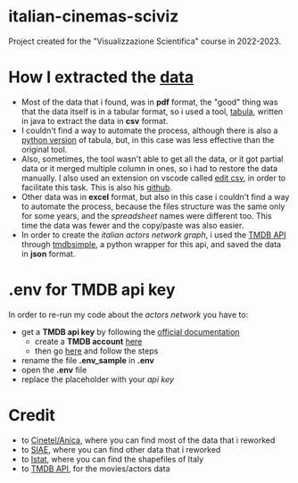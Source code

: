 # italian-cinemas-sciviz
Project created for the "Visualizzazione Scientifica" course in 2022-2023.

# How I extracted the [data](#credit)
- Most of the data that i found, was in **pdf** format, the "good" thing was that the data itself is in a tabular format, so i used a tool, [tabula](https://tabula.technology/), written in java to extract the data in **csv** format. 
- I couldn't find a way to automate the process, although there is also a [python version](https://pypi.org/project/tabula-py/) of tabula, but, in this case was less effective than the original tool.
- Also, sometimes, the tool wasn't able to get all the data, or it got partial data or it merged multiple column in ones, so i had to restore the data manually. I also used an extension on vscode called [edit csv](https://marketplace.visualstudio.com/items?itemName=janisdd.vscode-edit-csv), in order to facilitate this task. This is also his [github](https://github.com/janisdd/vscode-edit-csv).
- Other data was in **excel** format, but also in this case i couldn't find a way to automate the process, because the files structure was the same only for some years, and the *spreadsheet* names were different too. This time the data was fewer and the copy/paste was also easier.
- In order to create the *italian actors network graph*, i used the [TMDB API](https://developers.themoviedb.org/3/getting-started/introduction) through [tmdbsimple](https://github.com/celiao/tmdbsimple), a python wrapper for this api, and saved the data in **json** format.

# .env for TMDB api key
In order to re-run my code about the *actors network* you have to:
- get a **TMDB api key** by following the [official documentation](https://developers.themoviedb.org/3/getting-started/introduction)
  - create a **TMDB account** [here](https://www.themoviedb.org/signup)
  - then go [here](https://www.themoviedb.org/settings/api) and follow the steps
- rename the file **.env_sample** in **.env**
- open the **.env** file
- replace the placeholder with your *api key*

# Credit
- to [Cinetel/Anica](https://www.cinetel.it/pages/studi_e_ricerche.php), where you can find most of the data that i reworked
- to [SIAE](https://www.siae.it/it/cosa-facciamo/dati-dello-spettacolo/), where you can find other data that i reworked
- to [Istat](https://www.istat.it/it/archivio/222527), where you can find the shapefiles of Italy
- to [TMDB API](https://developers.themoviedb.org/3/getting-started/introduction), for the movies/actors data